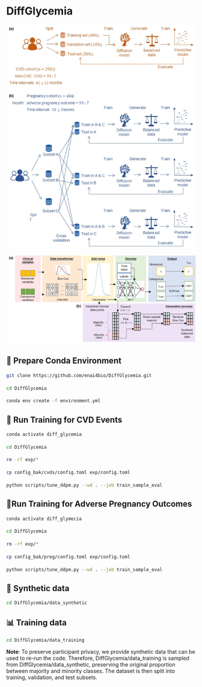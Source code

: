 # DiffGlycemia

![Diffusion Adaption](images/workflow3.jpg "workflow")

![Diffusion Adaption](images/adaption.jpg "framework")

## 🔧 Prepare Conda Environment

```bash
git clone https://github.com/enai4bio/DiffGlycemia.git

cd DiffGlycemia

conda env create -f environment.yml
```

## 🧠 Run Training for CVD Events

```bash
conda activate diff_glycemia

cd DiffGlycemia

rm -rf exp/*

cp config_bak/cvds/config.toml exp/config.toml

python scripts/tune_ddpm.py --wd . --job train_sample_eval
```

## 🤰Run Training for Adverse Pregnancy Outcomes

```bash
conda activate diff_glymecia

cd DiffGlycemia

rm -rf exp/*

cp config_bak/preg/config.toml exp/config.toml

python scripts/tune_ddpm.py --wd . --job train_sample_eval
```

## 🧪 Synthetic data

```bash
cd DiffGlycemia/data_synthetic
```

## 📊 Training data

```bash
cd DiffGlycemia/data_training
```

**Note**: To preserve participant privacy, we provide synthetic data that can be used to re-run the code. Therefore, DiffGlycemia/data_training is sampled from DiffGlycemia/data_synthetic, preserving the original proportion between majority and minority classes. The dataset is then split into training, validation, and test subsets. 


